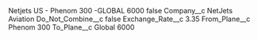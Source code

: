 <?xml version="1.0" encoding="UTF-8"?>
<CustomMetadata xmlns="http://soap.sforce.com/2006/04/metadata" xmlns:xsi="http://www.w3.org/2001/XMLSchema-instance" xmlns:xsd="http://www.w3.org/2001/XMLSchema">
    <label>Netjets US - Phenom 300 -GLOBAL 6000</label>
    <protected>false</protected>
    <values>
        <field>Company__c</field>
        <value xsi:type="xsd:string">NetJets Aviation</value>
    </values>
    <values>
        <field>Do_Not_Combine__c</field>
        <value xsi:type="xsd:boolean">false</value>
    </values>
    <values>
        <field>Exchange_Rate__c</field>
        <value xsi:type="xsd:double">3.35</value>
    </values>
    <values>
        <field>From_Plane__c</field>
        <value xsi:type="xsd:string">Phenom 300</value>
    </values>
    <values>
        <field>To_Plane__c</field>
        <value xsi:type="xsd:string">Global 6000</value>
    </values>
</CustomMetadata>
